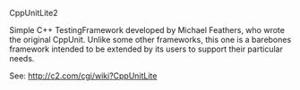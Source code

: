 CppUnitLite2

Simple C++ TestingFramework developed by Michael Feathers, who wrote the
original CppUnit. Unlike some other frameworks, this one is a barebones
framework intended to be extended by its users to support their particular
needs.

See: http://c2.com/cgi/wiki?CppUnitLite
